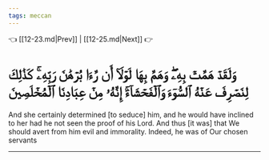 ```yaml
---
tags: meccan
---
```


👈 [[12-23.md|Prev]] | [[12-25.md|Next]] 👉

# وَلَقَدۡ هَمَّتۡ بِهِۦۖ وَهَمَّ بِهَا لَوۡلَآ أَن رَّءَا بُرۡهَٰنَ رَبِّهِۦۚ كَذَٰلِكَ لِنَصۡرِفَ عَنۡهُ ٱلسُّوٓءَ وَٱلۡفَحۡشَآءَۚ إِنَّهُۥ مِنۡ عِبَادِنَا ٱلۡمُخۡلَصِينَ

And she certainly determined [to seduce] him, and he would have inclined to her had he not seen the proof of his Lord. And thus [it was] that We should avert from him evil and immorality. Indeed, he was of Our chosen servants

---

